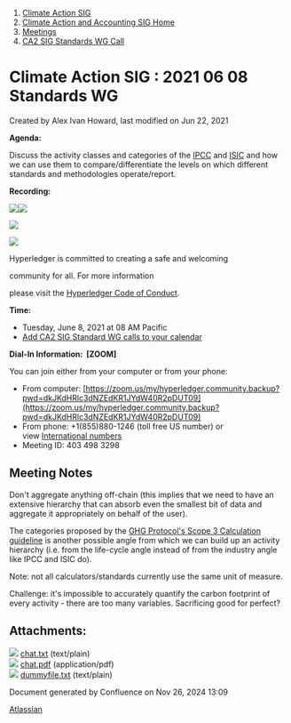 1. [Climate Action SIG](index.html)
2. [Climate Action and Accounting SIG Home](Climate-Action-and-Accounting-SIG-Home_19005445.html)
3. [Meetings](Meetings_19005583.html)
4. [CA2 SIG Standards WG Call](CA2-SIG-Standards-WG-Call_19007176.html)

# Climate Action SIG : 2021 06 08 Standards WG

Created by Alex Ivan Howard, last modified on Jun 22, 2021

**Agenda:**

Discuss the activity classes and categories of the [IPCC](https://www.ipcc-nggip.iges.or.jp/public/2006gl/pdf/1_Volume1/V1_8_Ch8_Reporting_Guidance.pdf) and [ISIC](https://unstats.un.org/unsd/publication/seriesm/seriesm_4rev4e.pdf) and how we can use them to compare/differentiate the levels on which different standards and methodologies operate/report.

**Recording:**

[![](attachments/thumbnails/19007732/19007750)](attachments/19007732/19007750.pdf)![](plugins/servlet/confluence/placeholder/unknown-attachment)

![](https://wiki.hyperledger.org/download/attachments/29034696/Antitrustnotice.png?version=1&modificationDate=1581695654000&api=v2)

![](https://wiki.hyperledger.org/download/attachments/2392771/welcome.png?version=2&modificationDate=1572450107000&api=v2)

Hyperledger is committed to creating a safe and welcoming

community for all. For more information

please visit the [Hyperledger Code of Conduct](https://lf-hyperledger.atlassian.net/wiki/spaces/HYP/pages/19595281/Hyperledger+Code+of+Conduct).

**Time:**

- Tuesday, June 8, 2021 at 08 AM Pacific
- [Add CA2 SIG Standard WG calls to your calendar](https://lists.hyperledger.org/g/climate-sig/ics/invite.ics?repeatid=36679)

**Dial-In Information:  \[ZOOM]**

You can join either from your computer or from your phone:

- From computer: [https://zoom.us/my/hyperledger.community.backup?pwd=dkJKdHRlc3dNZEdKR1JYdW40R2pDUT09](https://zoom.us/my/hyperledger.community.backup?pwd=dkJKdHRlc3dNZEdKR1JYdW40R2pDUT09)
- From phone: +1(855)880-1246 (toll free US number) or view [International numbers](https://zoom.us/u/bAaJoyznp)
- Meeting ID: 403 498 3298

## **Meeting Notes**

Don't aggregate anything off-chain (this implies that we need to have an extensive hierarchy that can absorb even the smallest bit of data and aggregate it appropriately on behalf of the user).

The categories proposed by the [GHG Protocol's Scope 3 Calculation guideline](https://ghgprotocol.org/sites/default/files/standards/Scope3_Calculation_Guidance_0.pdf) is another possible angle from which we can build up an activity hierarchy (i.e. from the life-cycle angle instead of from the industry angle like IPCC and ISIC do).

Note: not all calculators/standards currently use the same unit of measure.

Challenge: it's impossible to accurately quantify the carbon footprint of every activity - there are too many variables. Sacrificing good for perfect?

## Attachments:

![](images/icons/bullet_blue.gif) [chat.txt](attachments/19007732/19007748.txt) (text/plain)  
![](images/icons/bullet_blue.gif) [chat.pdf](attachments/19007732/19007750.pdf) (application/pdf)  
![](images/icons/bullet_blue.gif) [dummyfile.txt](attachments/19007732/19007749.txt) (text/plain)

Document generated by Confluence on Nov 26, 2024 13:09

[Atlassian](http://www.atlassian.com/)

